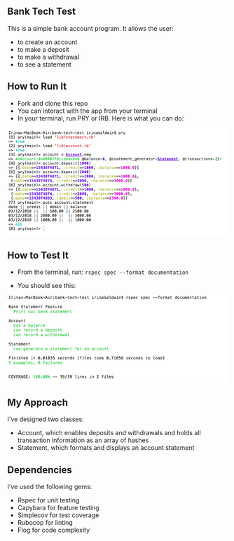 ## Bank Tech Test

This is a simple bank account program. It allows the user:
- to create an account
- to make a deposit
- to make a withdrawal
- to see a statement

## How to Run It

- Fork and clone this repo
- You can interact with the app from your terminal
- In your terminal, run PRY or IRB. Here is what you can do:

![terminal_window](./public/bank-tech-test.png)

## How to Test It

- From the terminal, run: ```rspec spec --format documentation```

- You should see this:

![test_results](./public/test-results.png)

## My Approach

I've designed two classes:
- Account, which enables deposits and withdrawals and holds all transaction information as an array of hashes
- Statement, which formats and displays an account statement

## Dependencies

I've used the following gems:
- Rspec for unit testing
- Capybara for feature testing
- Simplecov for test coverage
- Rubocop for linting
- Flog for code complexity
